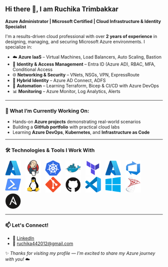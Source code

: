 ## Hi there 👋, I am Ruchika Trimbakkar

**Azure Administrator | Microsoft Certified | Cloud Infrastructure & Identity Specialist**

I'm a results-driven cloud professional with over **2 years of experience** in designing, managing, and securing Microsoft Azure environments. I specialize in:

- ☁️ **Azure IaaS** – Virtual Machines, Load Balancers, Auto Scaling, Bastion
- 🔐 **Identity & Access Management** – Entra ID (Azure AD), RBAC, MFA, Conditional Access
- 🌐 **Networking & Security** – VNets, NSGs, VPN, ExpressRoute
- 🔄 **Hybrid Identity** – Azure AD Connect, ADFS
- 🧩 **Automation** – Learning Terraform, Bicep & CI/CD with Azure DevOps
- 📊 **Monitoring** – Azure Monitor, Log Analytics, Alerts

---

### 🚀 What I’m Currently Working On:
- Hands-on **Azure projects** demonstrating real-world scenarios
- Building a **GitHub portfolio** with practical cloud labs
- Learning **Azure DevOps**, **Kubernetes**, and **Infrastructure as Code**

---

### 🛠️ Technologies & Tools I Work With

<img src="https://raw.githubusercontent.com/devicons/devicon/master/icons/azure/azure-original.svg" alt="Azure" width="50" height="50" style="margin-right:10px;" />
<img src="https://raw.githubusercontent.com/devicons/devicon/master/icons/jenkins/jenkins-original.svg" alt="Jenkins" width="50" height="50" style="margin-right:10px;" />
<img src="https://raw.githubusercontent.com/devicons/devicon/master/icons/kubernetes/kubernetes-plain.svg" alt="Kubernetes" width="50" height="50" style="margin-right:10px;" />
<img src="https://raw.githubusercontent.com/devicons/devicon/master/icons/docker/docker-original.svg" alt="Docker" width="50" height="50" style="margin-right:10px;" />
<img src="https://raw.githubusercontent.com/devicons/devicon/master/icons/terraform/terraform-original.svg" alt="Terraform" width="50" height="50" style="margin-right:10px;" />
<img src="https://raw.githubusercontent.com/devicons/devicon/master/icons/azure/azure-original.svg" alt="Bicep" width="50" height="50" style="margin-right:10px;" />
<img src="https://raw.githubusercontent.com/devicons/devicon/master/icons/azuredevops/azuredevops-original.svg" alt="Azure DevOps" width="50" height="50" style="margin-right:10px;" />
<img src="https://raw.githubusercontent.com/devicons/devicon/master/icons/powershell/powershell-original.svg" alt="PowerShell" width="50" height="50" style="margin-right:10px;" />
<img src="https://raw.githubusercontent.com/devicons/devicon/master/icons/linux/linux-original.svg" alt="Linux" width="50" height="50" style="margin-right:10px;" />
<img src="https://raw.githubusercontent.com/devicons/devicon/master/icons/git/git-original.svg" alt="Git" width="50" height="50" style="margin-right:10px;" />
<img src="https://raw.githubusercontent.com/devicons/devicon/master/icons/github/github-original.svg" alt="GitHub Actions" width="50" height="50" style="margin-right:10px;" />
<img src="https://raw.githubusercontent.com/devicons/devicon/master/icons/vscode/vscode-original.svg" alt="VS Code" width="50" height="50" style="margin-right:10px;" />
<img src="https://raw.githubusercontent.com/devicons/devicon/master/icons/windows8/windows8-original.svg" alt="Windows Server" width="50" height="50" style="margin-right:10px;" />
<img src="https://raw.githubusercontent.com/devicons/devicon/master/icons/microsoftsqlserver/microsoftsqlserver-original.svg" alt="SQL Server" width="50" height="50" style="margin-right:10px;" />
<img src="https://raw.githubusercontent.com/devicons/devicon/master/icons/ansible/ansible-original.svg" alt="Ansible" width="50" height="50" style="margin-right:10px;" />

---

### 📫 Let's Connect!
- 🔗 [LinkedIn](https://www.linkedin.com/in/ruchika-trimbakkar-02236b221)
- 📧 ruchika442012@gmail.com

✨ *Thanks for visiting my profile — I'm excited to share my Azure journey with you!* ☁️
